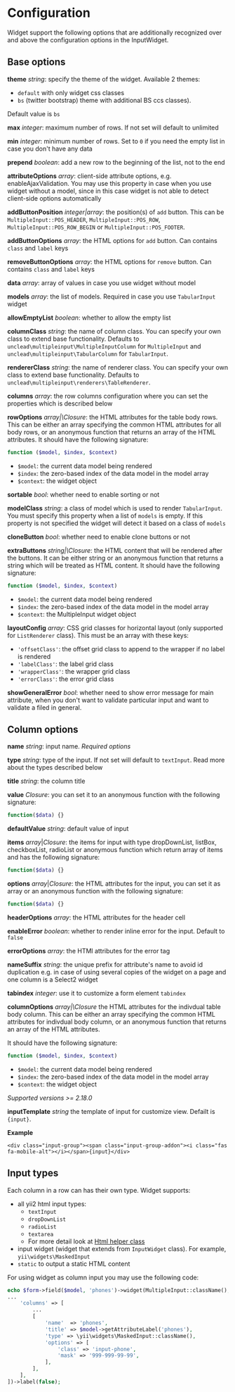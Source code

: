 # Configuration

Widget support the following options that are additionally recognized over and above the configuration options in the InputWidget.

## Base options

**theme** _string_: specify the theme of the widget. Available 2 themes:

* `default` with only widget css classes
* `bs` \(twitter bootstrap\) theme with additional BS ccs classes\). 

Default value is `bs`

**max** _integer_: maximum number of rows. If not set will default to unlimited

**min** _integer_: minimum number of rows. Set to `0` if you need the empty list in case you don't have any data

**prepend** _boolean_: add a new row to the beginning of the list, not to the end

**attributeOptions** _array_: client-side attribute options, e.g. enableAjaxValidation. You may use this property in case when you use widget without a model, since in this case widget is not able to detect client-side options automatically

**addButtonPosition** _integer\|array_: the position\(s\) of `add` button. This can be `MultipleInput::POS_HEADER`, `MultipleInput::POS_ROW`, `MultipleInput::POS_ROW_BEGIN` or `MultipleInput::POS_FOOTER`.

**addButtonOptions** _array_: the HTML options for `add` button. Can contains `class` and `label` keys

**removeButtonOptions** _array_: the HTML options for `remove` button. Can contains `class` and `label` keys

**data** _array_: array of values in case you use widget without model

**models** _array_: the list of models. Required in case you use `TabularInput` widget

**allowEmptyList** _boolean_: whether to allow the empty list

**columnClass** _string_: the name of column class. You can specify your own class to extend base functionality. Defaults to `unclead\multipleinput\MultipleInputColumn` for `MultipleInput` and `unclead\multipleinput\TabularColumn` for `TabularInput`.

**rendererClass** _string_: the name of renderer class. You can specify your own class to extend base functionality. Defaults to `unclead\multipleinput\renderers\TableRenderer`.

**columns** _array_: the row columns configuration where you can set the properties which is described below

**rowOptions** _array\|\Closure_: the HTML attributes for the table body rows. This can be either an array specifying the common HTML attributes for all body rows, or an anonymous function that returns an array of the HTML attributes. It should have the following signature:

```php
function ($model, $index, $context)
```

* `$model`: the current data model being rendered
* `$index`: the zero-based index of the data model in the model array
* `$context`: the widget object

**sortable** _bool_: whether need to enable sorting or not

**modelClass** _string_: a class of model which is used to render `TabularInput`. You must specify this property when a list of `models` is empty. If this property is not specified the widget will detect it based on a class of `models`

**cloneButton** _bool_: whether need to enable clone buttons or not

**extraButtons** _string\|\Closure_: the HTML content that will be rendered after the buttons. It can be either string or an anonymous function that returns a string which will be treated as HTML content. It should have the following signature:

```php
function ($model, $index, $context)
```

* `$model`: the current data model being rendered
* `$index`: the zero-based index of the data model in the model array
* `$context`: the MultipleInput widget object

**layoutConfig** _array_: CSS grid classes for horizontal layout \(only supported for `ListRenderer` class\). This must be an array with these keys:

* `'offsetClass'`: the offset grid class to append to the wrapper if no label is rendered
* `'labelClass'`: the label grid class
* `'wrapperClass'`: the wrapper grid class
* `'errorClass'`: the error grid class

**showGeneralError** _bool_: whether need to show error message for main attribute, when you don't want to validate particular input and want to validate a filed in general.

## Column options

**name** _string_: input name. _Required options_

**type** _string_: type of the input. If not set will default to `textInput`. Read more about the types described below

**title** _string_: the column title

**value** _Closure_: you can set it to an anonymous function with the following signature:

```php
function($data) {}
```

**defaultValue** _string_: default value of input

**items** _array_\|_Closure_: the items for input with type dropDownList, listBox, checkboxList, radioList or anonymous function which return array of items and has the following signature:

```php
function($data) {}
```

**options** _array_\|_Closure_: the HTML attributes for the input, you can set it as array or an anonymous function with the following signature:

```php
function($data) {}
```

**headerOptions** _array_: the HTML attributes for the header cell

**enableError** _boolean_: whether to render inline error for the input. Default to `false`

**errorOptions** _array_: the HTMl attributes for the error tag

**nameSuffix** _string_: the unique prefix for attribute's name to avoid id duplication e.g. in case of using several copies of the widget on a page and one column is a Select2 widget

**tabindex** _integer_: use it to customize a form element `tabindex`

**columnOptions** _array|\Closure_ the HTML attributes for the indivdual table body column. This can be either an array specifying the common HTML attributes for indivdual body column, or an anonymous function that returns an array of the HTML attributes. 

It should have the following signature:
```php
function ($model, $index, $context)
```
* `$model`: the current data model being rendered
* `$index`: the zero-based index of the data model in the model array
* `$context`: the widget object

_Supported versions >= 2.18.0_

**inputTemplate** _string_ the template of input for customize view. Defailt is `{input}`.

**Example**

`<div class="input-group"><span class="input-group-addon"><i class="fas fa-mobile-alt"></i></span>{input}</div>`

## Input types

Each column in a row can has their own type. Widget supports:

* all yii2 html input types:
  * `textInput`
  * `dropDownList`
  * `radioList`
  * `textarea`
  * For more detail look at [Html helper class](http://www.yiiframework.com/doc-2.0/yii-helpers-html.html)
* input widget \(widget that extends from `InputWidget` class\). For example, `yii\widgets\MaskedInput`
* `static` to output a static HTML content

For using widget as column input you may use the following code:

```php
echo $form->field($model, 'phones')->widget(MultipleInput::className(), [
...
    'columns' => [
        ...
        [
            'name'  => 'phones',
            'title' => $model->getAttributeLabel('phones'),
            'type' => \yii\widgets\MaskedInput::className(),
            'options' => [
                'class' => 'input-phone',
                'mask' => '999-999-99-99',
            ],
        ],
    ],
])->label(false);
```

